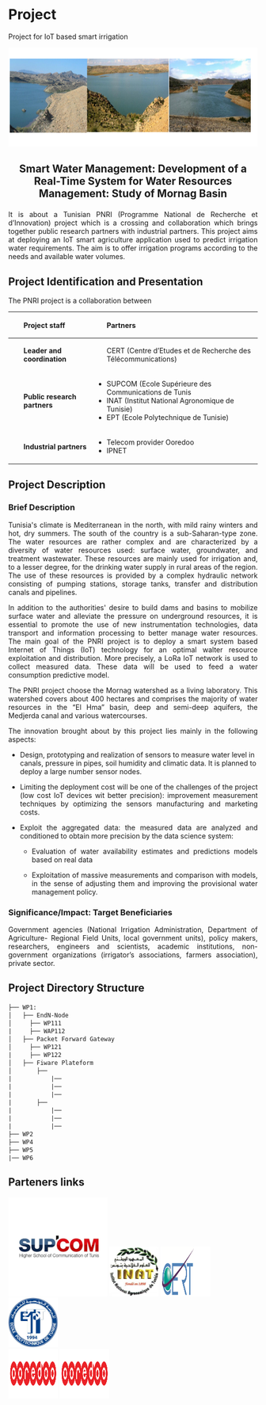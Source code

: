# Project
Project for IoT based smart irrigation


<p align="center"><img src="images_logo/Image_Monag.png" width="800" height="200" /> </p>


## <p align="center"> Smart Water Management: Development of a Real-Time System for Water Resources Management: Study of Mornag Basin </p>

<p style='text-align: justify;'>  It is about a Tunisian PNRI (Programme National de Recherche et d’Innovation) project which is a crossing and collaboration which brings together public research partners with industrial partners. This project aims at deploying an IoT smart agriculture application used to predict irrigation water requirements. The aim is to offer irrigation programs according to the needs and available water volumes.
</p>


## Project Identification and Presentation
The PNRI project is a collaboration between 

 
|  <ul> **Project staff**  | <ul> **Partners** 
| :--- | :--- |
|  <ul> **Leader and coordination**  | <ul> CERT (Centre d’Etudes et de Recherche des Télécommunications)     </ul>   
 | <ul> **Public research partners**  | <ul> <li>SUPCOM (Ecole Supérieure des Communications de Tunis </li> <li>INAT (Institut National Agronomique de Tunisie) </li> <li>EPT (Ecole Polytechnique de Tunisie)  </li> </ul>  
 | <ul> **Industrial partners**  | <ul> <li>Telecom provider Ooredoo </li> <li> IPNET  </li> </ul>  


 



## Project Description 

### Brief Description 
<p style='text-align: justify;'> 
Tunisia's climate is Mediterranean in the north, with mild rainy winters and hot, dry summers. The south of the country is a sub-Saharan-type zone. The water resources are rather complex and are characterized by a diversity of water resources used: surface water, groundwater, and treatment wastewater. These resources are mainly used for irrigation and, to a lesser degree, for the drinking water supply in rural areas of the region. The use of these resources is provided by a complex hydraulic network consisting of pumping stations,  storage tanks, transfer and distribution canals and pipelines.

<p style='text-align: justify;'> 
In addition to the authorities' desire to build dams and basins to mobilize surface water and alleviate the pressure on underground resources, it is essential to promote the use of new instrumentation technologies, data transport and information processing to better manage water resources. The main goal of the PNRI project is to deploy a smart system based Internet of Things (IoT) technology for an optimal walter resource exploitation and distribution. More precisely,  a LoRa IoT network is used to collect measured data. These data will be used to feed a water consumption predictive model.
<p style='text-align: justify;'> 
The PNRI project choose the Mornag watershed as a living laboratory. This watershed covers about 400 hectares and comprises the majority of water resources in the “El Hma” basin, deep and semi-deep aquifers, the Medjerda canal and various watercourses.
<p style='text-align: justify;'> 
The innovation brought about by this project lies mainly in the following aspects:

* Design, prototyping and realization of sensors to measure water level in canals, pressure in pipes, soil humidity and climatic data. It is planned to deploy a large number sensor nodes.
 
* <p style='text-align: justify;'> Limiting the deployment cost will be one of the challenges of the project (low cost IoT devices wit better precision): improvement measurement techniques by optimizing the sensors manufacturing and marketing costs. 

* <p style='text-align: justify;'>  Exploit the aggregated data: the measured data are analyzed and conditioned to obtain more precision by the data science system:
     
     * <p style='text-align: justify;'>  Evaluation of water availability estimates and predictions models based on real data
     * <p style='text-align: justify;'>  Exploitation of massive measurements and comparison with models, in the sense of adjusting them and improving the provisional water management policy.

</p>

### Significance/Impact: Target Beneficiaries
<p style='text-align: justify;'> 
Government agencies (National Irrigation Administration, Department of Agriculture- Regional Field Units, local government units), policy makers, researchers, engineers and scientists,  academic institutions, non-government organizations (irrigator’s associations, farmers association), private sector.
</p>

## Project Directory Structure

````
├── WP1: 
│   ├── EndN-Node
│     ├── WP111
|     ├── WAP112
│   ├── Packet Forward Gateway
│     ├── WP121
|     ├── WP122
│   ├── Fiware Plateform
│       ├── 
|           |──
|           |──
|           |──
|       ├── 
|           |──
|           |──
|           |──
├── WP2
├── WP4
├── WP5 
|── WP6
````

## Parteners links

[<img src="images_logo/supcom.png" width="200" height="200" />](http://www.supcom.mincom.tn/Fr/accueil_46_3)   [<img src="images_logo/inat.jpg" width="100" height="100" />](http://www.inat.tn/fr)
[<img src="images_logo/cert_logo.png" width="100" height="100" />](https://univ-internationale.com/fr/partenairele-centre-d%E2%80%99etudes-et-de-recherche-des-t%C3%A9l%C3%A9communications-cert)    [<img src="images_logo/ept.JPEG" width="100" height="100" />](http://www.ept.rnu.tn/)  
[<img src="images_logo/Ooredoo-Logo.jpg" width="100" height="100" />](https://www.ooredoo.tn/) 
[<img src="images_logo/Ooredoo-Logo.jpg" width="100" height="100" />](http://www.supcom.mincom.tn/Fr/accueil_46_3)   
 
 